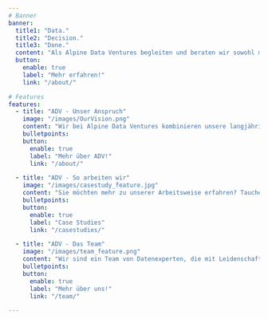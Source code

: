 ```yaml
---
# Banner
banner:
  title1: "Data."
  title2: "Decision."
  title3: "Done."
  content: "Als Alpine Data Ventures begleiten und beraten wir sowohl mittelständische Unternehmen als auch Konzerne auf Ihrem Weg zur Data Driven Company. Unsere 4 Gründer vereinen vielfältige Kompetenzen aus unterschiedlichen Bereichen der Datenwelt. Unter dem Motto „Skin in the Game“ stehen wir für unsere Strategien ein und begleiten unsere Kunden von der ersten Konzeption bis zur erfolgreichen Implementierung."
  button:
    enable: true
    label: "Mehr erfahren!"
    link: "/about/"

# Features
features:
  - title: "ADV - Unser Anspruch"
    image: "/images/OurVision.png"
    content: "Wir bei Alpine Data Ventures kombinieren unsere langjährige Erfahrung in Vertrieb, Datenstrategie, IT-Architektur und Data Science, um maßgeschneiderte Lösungen für unsere Kunden zu entwickeln. Mit unserer Leidenschaft für Daten unterstützen wir Unternehmen dabei, datengestützte Entscheidungen zu treffen und nachhaltiges Wachstum zu erreichen."
    bulletpoints:
    button:
      enable: true
      label: "Mehr über ADV!"
      link: "/about/"

  - title: "ADV - So arbeiten wir"
    image: "/images/casestudy_feature.jpg"
    content: "Sie möchten mehr zu unserer Arbeitsweise erfahren? Tauchen Sie hier tiefer ein in unsere vergangenen Projekte, unsere Arbeitsweise und den gewählten Lösungsansätzen zu spezifischen Problemstellungen"
    bulletpoints:
    button:
      enable: true
      label: "Case Studies"
      link: "/casestudies/"

  - title: "ADV - Das Team"
    image: "/images/team_feature.png"
    content: "Wir sind ein Team von Datenexperten, die mit Leidenschaft und Freude an der Zusammenarbeit innovative Lösungen entwickeln. Gemeinsam setzen wir alles daran, unsere Kunden erfolgreich zu unterstützen und echten Mehrwert zu schaffen"
    bulletpoints:
    button:
      enable: true
      label: "Mehr über uns!"
      link: "/team/"

---
```

